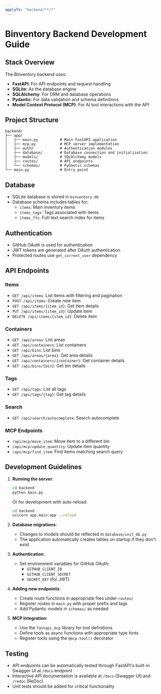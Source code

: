 ```yaml
---
applyTo: "backend/**/*"
---
```


# Binventory Backend Development Guide

## Stack Overview

The Binventory backend uses:
- **FastAPI**: For API endpoints and request handling
- **SQLite**: As the database engine
- **SQLAlchemy**: For ORM and database operations
- **Pydantic**: For data validation and schema definitions
- **Model Context Protocol (MCP)**: For AI tool interactions with the API

## Project Structure

```
backend/
├── app/
│   ├── main.py          # Main FastAPI application
│   ├── mcp.py           # MCP server implementation
│   ├── auth/            # Authentication modules
│   ├── database/        # Database connection and initialization
│   ├── models/          # SQLAlchemy models
│   ├── routes/          # API endpoints
│   └── schemas/         # Pydantic schemas
└── main.py              # Entry point
```

## Database

- SQLite database is stored in `binventory.db`
- Database schema includes tables for:
  - `items`: Main inventory items
  - `items_tags`: Tags associated with items
  - `items_fts`: Full-text search index for items

## Authentication

- GitHub OAuth is used for authentication
- JWT tokens are generated after OAuth authentication
- Protected routes use `get_current_user` dependency

## API Endpoints

### Items
- `GET /api/items`: List items with filtering and pagination
- `POST /api/items`: Create new item
- `GET /api/items/{item_id}`: Get item details
- `PUT /api/items/{item_id}`: Update item
- `DELETE /api/items/{item_id}`: Delete item

### Containers
- `GET /api/areas`: List areas
- `GET /api/containers`: List containers
- `GET /api/bins`: List bins
- `GET /api/areas/{area}`: Get area details
- `GET /api/containers/{container}`: Get container details
- `GET /api/bins/{bin}`: Get bin details

### Tags
- `GET /api/tags`: List all tags
- `GET /api/tags/{tag}`: Get tag details

### Search
- `GET /api/search/autocomplete`: Search autocomplete

### MCP Endpoints
- `/api/mcp/move_item`: Move item to a different bin
- `/api/mcp/update_quantity`: Update item quantity
- `/api/mcp/find_item`: Find items matching search query

## Development Guidelines

1. **Running the server**:
   ```bash
   cd backend
   python main.py
   ```
   Or for development with auto-reload:
   ```bash
   cd backend
   uvicorn app.main:app --reload
   ```

2. **Database migrations**:
   - Changes to models should be reflected in `database/init_db.py`
   - The application automatically creates tables on startup if they don't exist

3. **Authentication**:
   - Set environment variables for GitHub OAuth:
     - `GITHUB_CLIENT_ID`
     - `GITHUB_CLIENT_SECRET`
     - `SECRET_KEY` (for JWT)

4. **Adding new endpoints**:
   - Create route functions in appropriate files under `routes/`
   - Register routes in `main.py` with proper prefix and tags
   - Add Pydantic models in `schemas/` as needed

5. **MCP Integration**:
   - Use the `fastapi_mcp` library for tool definitions
   - Define tools as async functions with appropriate type hints
   - Register tools using the `@mcp.tool()` decorator

## Testing

- API endpoints can be automatically tested through FastAPI's built-in Swagger UI at `/docs` endpoint
- Interactive API documentation is available at `/docs` (Swagger UI) and `/redoc` (ReDoc)
- Unit tests should be added for critical functionality
